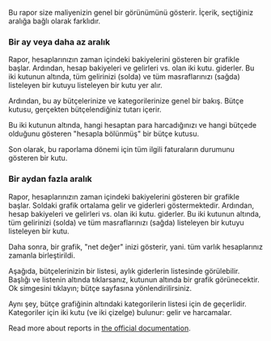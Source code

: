 Bu rapor size maliyenizin genel bir görünümünü gösterir. İçerik, seçtiğiniz aralığa bağlı olarak farklıdır.

### Bir ay veya daha az aralık

Rapor, hesaplarınızın zaman içindeki bakiyelerini gösteren bir grafikle başlar. Ardından, hesap bakiyeleri ve gelirleri vs. olan iki kutu. giderler. Bu iki kutunun altında, tüm gelirinizi (solda) ve tüm masraflarınızı (sağda) listeleyen bir kutuyu listeleyen bir kutu yer alır.

Ardından, bu ay bütçelerinize ve kategorilerinize genel bir bakış. Bütçe kutusu, gerçekten bütçelendiğiniz tutarı içerir.

Bu iki kutunun altında, hangi hesaptan para harcadığınızı ve hangi bütçede olduğunu gösteren "hesapla bölünmüş" bir bütçe kutusu.

Son olarak, bu raporlama dönemi için tüm ilgili faturaların durumunu gösteren bir kutu.

### Bir aydan fazla aralık

Rapor, hesaplarınızın zaman içindeki bakiyelerini gösteren bir grafikle başlar. Soldaki grafik ortalama gelir ve giderleri göstermektedir. Ardından, hesap bakiyeleri ve gelirleri vs. olan iki kutu. giderler. Bu iki kutunun altında, tüm gelirinizi (solda) ve tüm masraflarınızı (sağda) listeleyen bir kutuyu listeleyen bir kutu.

Daha sonra, bir grafik, "net değer" inizi gösterir, yani. tüm varlık hesaplarınız zamanla birleştirildi.

Aşağıda, bütçelerinizin bir listesi, aylık giderlerin listesinde görülebilir. Başlığı ve listenin altında tıklarsanız, kutunun altında bir grafik görünecektir. Ok simgesini tıklayın; bütçe sayfasına yönlendirilirsiniz.

Aynı şey, bütçe grafiğinin altındaki kategorilerin listesi için de geçerlidir. Kategoriler için iki kutu (ve iki çizelge) bulunur: gelir ve harcamalar.

Read more about reports in [the official documentation](https://firefly-iii.readthedocs.io/en/latest/advanced/reports.html).